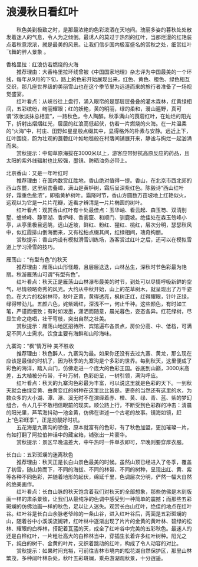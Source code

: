 # 浪漫秋日看红叶  

&emsp;&emsp;秋色美到极致之时，是那最浓艳的色彩泼洒在天地间。瑰丽多姿的暮秋处处散发着迷人的气息，令人为之倾倒。最诱人的莫过于热烈的红叶，当那烂漫的红艳装点着秋意浓浓，就是最美的风景。让我们信步国内极富盛名的赏秋之处，细赏红叶飞舞的醉人景象  。  

香格里拉：红浪仿若燃烧的火海  
&emsp;&emsp;推荐理由：大香格里拉环线曾被《中国国家地理》杂志评为中国最美的一个环线，每年从9月的下旬，路上的色彩开始展现出来，红色、黄色、橙色、绿色相互交织，那几座世界级的美丽雪山也在这个季节里为远道而来的旅行者准备了一场视觉盛宴。  
&emsp;&emsp;红叶看点：从峡谷往上盘行，涌入眼帘的是那层层叠叠的灌木森林，红黄绿相间，五彩缤纷，绚丽耀眼；红的妖艳，黄的明丽，绿的柔和，漫山遍野，真可谓“浓妆淡抹总相宜”，一路秋色，令人陶醉。秋季满山的莨菪红叶，在灿烂的阳光下，折射出熠熠红光，层层的红浪高低起伏，仿若一片燃烧的火海。在一片温柔的“火海”中，村庄、田野如星星般点缀其中，显得格外的朴素与安静。远近上下，红叶围绕，蔚为壮观的莨菪红叶如地毯般在村落间铺展开来，静谧与绚烂一起汹涌而来。  
&emsp;&emsp;赏秋提示：中甸草原海拔在3000米以上，游客应带好抗高原反应的药品，且太阳的紫外线辐射也比较强，墨镜、防晒油务必带上。  

北京香山：又是一年叶红时  
&emsp;&emsp;推荐理由：在国内数赏红胜地，香山绝对值得一提。香山，在北京市西北郊的西山东麓，这里层峦叠嶂，满山是黄栌树，霜后呈深紫红色。陈毅诗“西山红叶好，霜重色愈浓”，即指黄栌树叶。霜降时节，香山方圆数万亩坡地上红艳似火，远观以为它是一片片花瓣，近看才辨清是一片片椭圆的树叶。  
&emsp;&emsp;红叶看点：观赏香山红叶有十处最佳点：玉华岫、看云起、森玉笏、双清别墅、蟾蜍峰、静翠湖、香炉峰、香雾窟、和顺门、驯鹿坡。绝佳处在森玉笏峰小亭，从亭里极目远眺，远山近坡，鲜红、粉红、猩红、桃红，层次分明，瑟瑟秋风中，似红霞排山倒海而来，又有松柏点缀其间，红绿相间，瑰奇绚丽。  
&emsp;&emsp;赏秋提示：香山内设有模拟滑雪训练场，游客赏过红叶之后，还可以在模拟雪道上学习滑雪的技巧。  

雁荡山：“有型有色”的秋天  
&emsp;&emsp;推荐理由：雁荡山山形怪趣，且层层迭迭，山林丛生，深秋时节色彩最为艳丽。秋游雁荡山可谓“有型有色”。  
&emsp;&emsp;红叶看点：秋天正是雁荡山山林瀑布最美的时节，到处可以尽情呼吸新鲜的空气，尽情领略奇秀的风光。大约从中秋开始，山上的花草树木，就呈现出了万千姿色。在大片的松树林带，秋叶正黄，黄得透亮，枫树正红，红得耀眼，针叶正绿，绿得带劲儿。五颜六色，姹紫嫣红，深浅不一，何止千种。这些颜色，有时如工笔，严谨而细致；有时如泼墨，潇洒而随意，晨光暮色，姿态各异。红花绿树，尽显生命之绝唱，壮干穹枝，突出自然之壮美。  
&emsp;&emsp;赏秋提示：雁荡山地区招待所、宾馆遍布各景点，房价分高、中、低档，可满足不同人士需求。饮食主要有海鲜和山珍海味。  

九寨沟：“枫”情万种 美不胜收  
&emsp;&emsp;推荐理由：秋色醉人，九寨沟为最。如果你还没有去过九寨、黄龙，那么现在应该是最佳的时机了，因为秋季的九寨沟是个多彩的世界。每到秋天，这里便成了彩色的海洋，踏入山门，仿佛走进一个庞大的色彩王国。谷底到山巅，3000米高差，五大植被分布带，千叶万树，色彩纷呈，一树引领，满沟呼应。  
&emsp;&emsp;红叶看点：秋天的九寨沟色彩最为丰富，可以说这里就是色彩的天下。一到秋天就会由绿变黄、由黄变红的树种在这里比比皆是。更奇的当然还有这里的水，为数众多的大小湖、潭、瀑、溪无时不在演绎着赤、橙、黄、绿、青、蓝、紫的梦幻组合，令人几乎不敢相信眼前的现实。顺公路上行，不断受到色彩群的冲击：清晨的阳光里，芦苇海抖动一池金黄，仿佛在讲述一个古老的故事。镜海如镜，赶上“色彩旺季”，正是扮靓好时机。  
&emsp;&emsp;五花海是九寨沟的骄傲，原本就富有的色彩，有了秋色加盟，更加璀璨一片，有如打翻了阿拉伯神话中的藏宝箱，铺张出一片豪华。  
&emsp;&emsp;赏秋提示：景区早晚温差大，中午热时一件单衣即可，早晚则要穿厚衣服。  

长白山：五彩斑斓的迷离秋色  
&emsp;&emsp;推荐理由：秋天正是长白山景色最美的时候。虽然山顶已经进入了冬季，覆盖了初雪，随山势而下，不同的海拔、不同的林带、不同的树种，呈现出红、黄、紫等各种不同色彩，并随着地形的起伏，绵延千里，色调层次分明，俨然一幅大自然的绝美画作。  
&emsp;&emsp;红叶看点：长白山脉的秋天饱含着我们对秋天的全部想象，那些仿佛是木刻版画一样的肃杀景致，让我们从最纯净的色调中感受到一种简单的震撼；而那些五彩斑斓的仿佛油画一样的秋色，足以让人迷失。观赏长白山红叶，绝佳的地点在红叶谷。红叶谷是长白山余脉老爷岭的一条山谷，进入红叶谷后，两面是五彩斑斓的山，随着谷中小溪溪流婉转，红叶林中逐渐出现了片片的金黄的黄叶林、碧绿的松林、耀眼的白桦林，搭配着瓦蓝的天，成全了红叶谷中完美的五彩秋色。最迷人的还是白桦红叶，一片粗壮高大的白桦林当中，穿插生长着许多红叶树种。阳光之下，纯白的树干、金黄的叶片，交织着跳动的红叶，构成了令人动容的对比。  
&emsp;&emsp;赏秋提示：如果时间充裕，可前往吉林市境内的松花湖自然保护区，那里山林繁茂，多种阔叶林杂处，秋叶五彩斑斓，乘舟游湖观秋景，十分逍遥。  